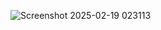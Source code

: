 ![Screenshot 2025-02-19 023113](https://github.com/user-attachments/assets/d9977f23-d0dc-48f6-bd7d-7d10191d1031)
